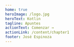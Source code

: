 ```yaml
---
home: true
heroImage: /logo.jpg
heroText: Kotlin
tagline: Apuntes
actionText: Comenzar →
actionLink: /content/chapter1
footer: José Espinoza
---
```


